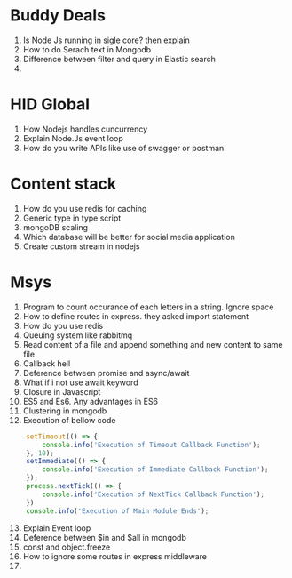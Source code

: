 # Buddy Deals
1. Is Node Js running in sigle core? then explain
2. How to do Serach text in Mongodb
3. Difference between filter and query in Elastic search 
4.  

# HID Global
1. How Nodejs handles cuncurrency
2. Explain Node.Js event loop
3. How do you write APIs like use of swagger or postman

# Content stack
1. How do you use redis for caching
2. Generic type in type script
3. mongoDB scaling
4. Which database will be better for social media application
5. Create custom stream in nodejs

# Msys

1. Program to count occurance of each letters in a string. Ignore space
2. How to define routes in express. they asked import statement
3. How do you use redis
4. Queuing system like rabbitmq
5. Read content of a file and append something and new content to same file
6. Callback hell
7. Deference between promise and async/await
8. What if i not use await keyword
9. Closure in Javascript
10. ES5 and Es6. Any advantages in ES6
11. Clustering in mongodb
12. Execution of bellow code
```js
    setTimeout(() => {
        console.info('Execution of Timeout Callback Function'); 
    }, 10);
    setImmediate(() => {
        console.info('Execution of Immediate Callback Function'); 
    });
    process.nextTick(() => {
        console.info('Execution of NextTick Callback Function');
    })
    console.info('Execution of Main Module Ends');
```
13. Explain Event loop
14. Deference between $in and $all in mongodb
15. const and object.freeze
16. How to ignore some routes in express middleware
17. 
